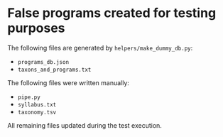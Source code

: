 # False programs created for testing purposes

The following files are generated by `helpers/make_dummy_db.py`:

- `programs_db.json`
- `taxons_and_programs.txt`

The following files were written manually:

- `pipe.py`
- `syllabus.txt`
- `taxonomy.tsv`

All remaining files updated during the test execution.
